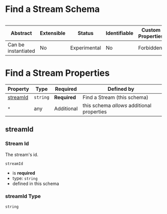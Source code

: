 
# Find a Stream Schema

```
```


| Abstract | Extensible | Status | Identifiable | Custom Properties | Additional Properties | Defined In |
|----------|------------|--------|--------------|-------------------|-----------------------|------------|
| Can be instantiated | No | Experimental | No | Forbidden | Permitted | [find.schema.json](find.schema.json) |

# Find a Stream Properties

| Property | Type | Required | Defined by |
|----------|------|----------|------------|
| [streamId](#streamid) | `string` | **Required** | Find a Stream (this schema) |
| `*` | any | Additional | this schema *allows* additional properties |

## streamId
### Stream Id

The stream's id.

`streamId`
* is **required**
* type: `string`
* defined in this schema

### streamId Type


`string`





